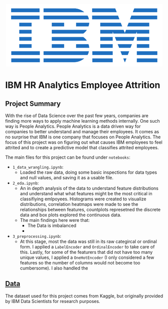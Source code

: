 <p align="center">
  <img src="./readme_files/ibm_logo.png"  width="500" height="200">
</p>

# IBM HR Analytics Employee Attrition
## Project Summary
With the rise of Data Science over the past few years, companies are finding more ways to apply machine learning methods internally. One such way is People Analytics. People Analytics is a data driven way for companies to better understand and manage their employees. It comes as no surprise that IBM is one company that focuses on People Analytics. The focus of this project was on figuring out what causes IBM employees to feel attrited and to create a predictive model that classifies attrited employees. 

The main files for this project can be found under `notebooks`:

- `1_data_wrangling.ipynb`: 
   - Loaded the raw data, doing some basic inspections for data types and null values, and saving it as a usable file.
- `2_eda.ipynb`:
   - An in depth analysis of the data to understand feature distributions and understand what what features might be the most critical in classifiying emlpoyees. Histograms were created to visualize distributions, correlation heatmaps were made to see the relationships between features, countplots represetned the discrete data and box plots explored the continuous data.
   - The main findings here were that:
      - The Data is imbalanced
      - 
- `3_preprocessing.ipynb`:
   - At this stage, most the data was still in its raw categircal or ordinal form. I applied a `LabelEncoder` and `OrdinalEncoder` to take care of this. Lastly, for some of the featurers that did not have too many unique values, I applied a `OneHotEncoder` (I only considered a few features so the number of columns would not become too cumbersome). I also handled the 

## [Data](https://www.kaggle.com/pavansubhasht/ibm-hr-analytics-attrition-dataset)
The dataset used for this project comes from Kaggle, but originally provided by IBM Data Scientists for research purposes.


